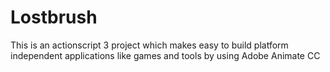 # Lostbrush
This is an actionscript 3 project which makes easy to build platform independent applications like games and tools by using Adobe Animate CC
